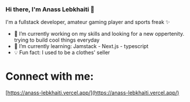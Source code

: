 ### Hi there, I'm Anass Lebkhaiti 👋

I'm a fullstack developer, amateur gaming player and sports freak ✨

  * 🔭 I’m currently working on my skills and looking for a new oppertenity. trying to build cool things everyday
  * 📖 I’m currently learning: Jamstack - Next.js - typescript
  * 💡 Fun fact: I used to be a clothes' seller

# Connect with me:
[https://anass-lebkhaiti.vercel.app/](https://anass-lebkhaiti.vercel.app/)

<!--
**Anaslbkh/Anaslbkh** is a ✨ _special_ ✨ repository because its `README.md` (this file) appears on your GitHub profile.

Here are some ideas to get you started:

- 🔭 I’m currently working on ...
- 🌱 I’m currently learning ...
- 👯 I’m looking to collaborate on ...
- 🤔 I’m looking for help with ...
- 💬 Ask me about ...
- 📫 How to reach me: ...
- 😄 Pronouns: ...
- ⚡ Fun fact: ...
-->
